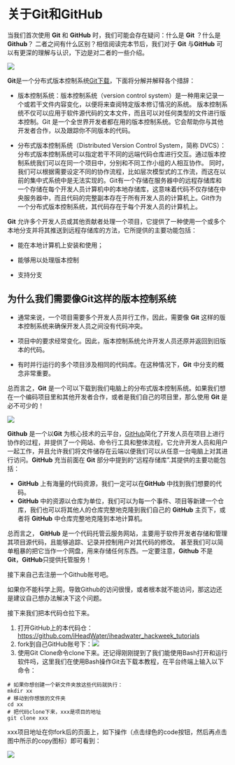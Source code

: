 # 关于Git和GitHub

当我们首次使用 **Git** 和 **GitHub** 时，我们可能会存在疑问：什么是 **Git** ？什么是**Github**？ 二者之间有什么区别？相信阅读完本节后，我们对于 **Git** 与**GitHub** 可以有更深的理解与认识，下边是对二者的一些介绍。

![](../img/git.jpg)

**Git**是一个分布式版本控制系统[Git下载](https://git-scm.com/downloads)，下面将分解并解释各个措辞：

- 版本控制系统：版本控制系统（version control system）是一种用来记录一个或若干文件内容变化，以便将来查阅特定版本修订情况的系统。 版本控制系统不仅可以应用于软件源代码的文本文件，而且可以对任何类型的文件进行版本控制。Git 是一个全世界开发者都在用的版本控制系统。它会帮助你与其他开发者合作，以及跟踪你不同版本的代码。

- 分布式版本控制系统（Distributed Version Control System，简称 DVCS）：分布式版本控制系统可以指定若干不同的远端代码仓库进行交互。通过版本控制系统我们可以在同一个项目中，分别和不同工作小组的人相互协作。 同时，我们可以根据需要设定不同的协作流程，比如层次模型式的工作流，而这在以前的集中式系统中是无法实现的。Git有一个存储在服务器中的远程存储库和一个存储在每个开发人员计算机中的本地存储库，这意味着代码不仅存储在中央服务器中，而且代码的完整副本存在于所有开发人员的计算机上。Git作为一个分布式版本控制系统，其代码存在于每个开发人员的计算机上。

**Git** 允许多个开发人员或其他贡献者处理一个项目，它提供了一种使用一个或多个本地分支并将其推送到远程存储库的方法，它所提供的主要功能包括：

- 能在本地计算机上安装和使用；

- 能够用以处理版本控制

- 支持分支

## 为什么我们需要像**Git**这样的版本控制系统

- 通常来说，一个项目需要多个开发人员并行工作，因此，需要像 **Git** 这样的版本控制系统来确保开发人员之间没有代码冲突。

- 项目中的要求经常变化。因此，版本控制系统允许开发人员还原并返回到旧版本的代码。

- 有时并行运行的多个项目涉及相同的代码库。在这种情况下，**Git** 中分支的概念非常重要。

总而言之，**Git** 是一个可以下载到我们电脑上的分布式版本控制系统。如果我们想在一个编码项目里和其他开发者合作，或者是我们自己的项目里，那么使用 **Git** 是必不可少的！

![](../img/github.jpg)

**Github** 是一个以**Git** 为核心技术的云平台，[GitHub](https://github.com/)简化了开发人员在项目上进行协作的过程，并提供了一个网站、命令行工具和整体流程，它允许开发人员和用户一起工作，并且允许我们将文件储存在云端以便我们可以从任意一台电脑上对其进行访问。**GitHub** 充当前面在 **Git** 部分中提到的“远程存储库”.其提供的主要功能包括：

- **GitHub** 上有海量的代码资源，我们一定可以在**GitHub** 中找到我们想要的代码。
- **GitHub** 中的资源以仓库为单位，我们可以为每一个事件、项目等新建一个仓库，我们也可以将其他人的仓库完整地克隆到我们自己的 **GitHub** 主页下，或者将 **GitHub** 中仓库完整地克隆到本地计算机。

总而言之， **GitHub**  是一个代码托管云服务网站，主要用于软件开发者存储和管理其项目源代码，且能够追踪、记录并控制用户对其代码的修改。 甚至我们可以简单粗暴的把它当作一个网盘，用来存储任何东西。一定要注意，**Github** 不是 **Git**，**GitHub**只提供托管服务！

接下来自己去注册一个Github账号吧。

如果你不能科学上网，导致Github的访问很慢，或者根本就不能访问，那这边还是建议自己想办法解决下这个问题。

接下来我们把本代码仓拉下来。

1. 打开GitHub上的本代码仓：https://github.com/iHeadWater/iheadwater_hackweek_tutorials
2. fork到自己GitHub账号下：![](../img/github_fork.png)
3. 使用Git Clone命令clone下来。还记得刚刚提到了我们能使用Bash打开和运行软件吗，这里我们在使用Bash操作Git去下载本教程，在平台终端上输入以下命令：

```Shell
# 如果你想创建一个新文件夹放这些代码就执行：
mkdir xx
# 移动到你想放的文件夹
cd xx
# 把代码clone下来，xxx是项目的地址
git clone xxx
```

xxx项目地址在你fork后的页面上，如下操作（点击绿色的code按钮，然后再点击图中所示的copy图标）即可看到：

![](../img/github_clone.png)
